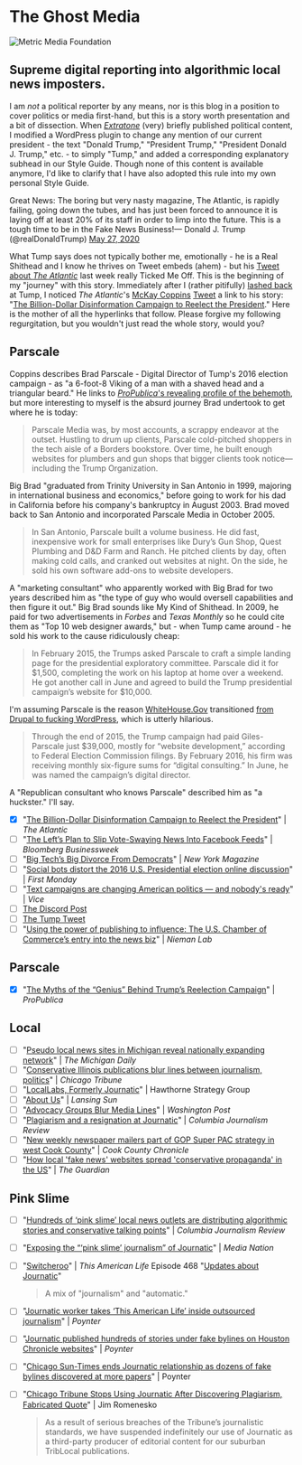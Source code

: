 # The Ghost Media

![Metric Media Foundation](https://i.snap.as/XRPlPTC.jpg)

## Supreme digital reporting into algorithmic local news imposters.

I am _not_ a political reporter by any means, nor is this blog in a position to cover politics or media first-hand, but this is a story worth presentation and a bit of dissection. When [_Extratone_](https://extratone.com) \(very\) briefly published political content, I modified a WordPress plugin to change any mention of our current president - the text "Donald Trump," "President Trump," "President Donald J. Trump," etc. - to simply "Tump," and added a corresponding explanatory subhead in our Style Guide. Though none of this content is available anymore, I'd like to clarify that I have also adopted this rule into my own personal Style Guide.

Great News: The boring but very nasty magazine, The Atlantic, is rapidly failing, going down the tubes, and has just been forced to announce it is laying off at least 20% of its staff in order to limp into the future. This is a tough time to be in the Fake News Business!— Donald J. Trump \(@realDonaldTrump\) [May 27, 2020](https://twitter.com/realDonaldTrump/status/1265466874583711758?ref_src=twsrc%5Etfw)

What Tump says does not typically bother me, emotionally - he is a Real Shithead and I know he thrives on Tweet embeds \(ahem\) - but his [Tweet about _The Atlantic_](https://twitter.com/realDonaldTrump/status/1265466874583711758) last week really Ticked Me Off. This is the beginning of my "journey" with this story. Immediately after I \(rather pitifully\) [lashed back](https://twitter.com/NeoYokel/status/1265469627309658114) at Tump, I noticed _The Atlantic_'s [McKay Coppins](https://www.poynter.org/reporting-editing/2012/chicago-sun-times-ends-journatic-relationship-as-dozens-of-fake-bylines-discovered-at-more-papers/) [Tweet](https://twitter.com/mckaycoppins/status/1265471643662630912) a link to his story: "[The Billion-Dollar Disinformation Campaign to Reelect the President](https://www.theatlantic.com/magazine/archive/2020/03/the-2020-disinformation-war/605530/)." Here is the mother of all the hyperlinks that follow. Please forgive my following regurgitation, but you wouldn't just read the whole story, would you?

## Parscale

Coppins describes Brad Parscale - Digital Director of Tump's 2016 election campaign - as "a 6-foot-8 Viking of a man with a shaved head and a triangular beard." He links to [_ProPublica_'s revealing profile of the behemoth](https://www.propublica.org/article/the-myths-of-the-genius-behind-trumps-reelection-campaign), but more interesting to myself is the absurd journey Brad undertook to get where he is today:

> Parscale Media was, by most accounts, a scrappy endeavor at the outset. Hustling to drum up clients, Parscale cold-pitched shoppers in the tech aisle of a Borders bookstore. Over time, he built enough websites for plumbers and gun shops that bigger clients took notice—including the Trump Organization.

Big Brad "graduated from Trinity University in San Antonio in 1999, majoring in international business and economics," before going to work for his dad in California before his company's bankruptcy in August 2003. Brad moved back to San Antonio and incorporated Parscale Media in October 2005.

> In San Antonio, Parscale built a volume business. He did fast, inexpensive work for small enterprises like Dury’s Gun Shop, Quest Plumbing and D&D Farm and Ranch. He pitched clients by day, often making cold calls, and cranked out websites at night. On the side, he sold his own software add-ons to website developers.

A "marketing consultant" who apparently worked with Big Brad for two years described him as "the type of guy who would oversell capabilities and then figure it out." Big Brad sounds like My Kind of Shithead. In 2009, he paid for two advertisements in _Forbes_ and _Texas Monthly_ so he could cite them as "Top 10 web designer awards," but - when Tump came around - he sold his work to the cause ridiculously cheap:

> In February 2015, the Trumps asked Parscale to craft a simple landing page for the presidential exploratory committee. Parscale did it for $1,500, completing the work on his laptop at home over a weekend. He got another call in June and agreed to build the Trump presidential campaign’s website for $10,000.

I'm assuming Parscale is the reason [WhiteHouse.Gov](https://whatcms.org/?s=www.whitehouse.gov) transitioned [from Drupal to fucking WordPress](https://www.eweek.com/enterprise-apps/whitehouse.gov-moves-from-drupal-to-wordpress-in-cms-shift), which is utterly hilarious.

> Through the end of 2015, the Trump campaign had paid Giles-Parscale just $39,000, mostly for “website development,” according to Federal Election Commission filings. By February 2016, his firm was receiving monthly six-figure sums for “digital consulting.” In June, he was named the campaign’s digital director.

A "Republican consultant who knows Parscale" described him as "a huckster." I'll say.

* [x] "[The Billion-Dollar Disinformation Campaign to Reelect the President](https://www.theatlantic.com/magazine/archive/2020/03/the-2020-disinformation-war/605530/)" \| _The Atlantic_
* [ ] "[The Left’s Plan to Slip Vote-Swaying News Into Facebook Feeds](https://www.bloomberg.com/news/features/2019-11-25/acronym-s-newsrooms-are-a-liberal-digital-spin-on-local-news)" \| _Bloomberg Businessweek_
* [ ] "[Big Tech’s Big Divorce From Democrats](https://nymag.com/intelligencer/2019/09/facebook-silicon-valley-democratic-party.html)" \| _New York Magazine_
* [ ] "[Social bots distort the 2016 U.S. Presidential election online discussion](https://firstmonday.org/article/view/7090/5653)" \| _First Monday_
* [ ] "[Text campaigns are changing American politics — and nobody's ready](https://www.vice.com/en_us/article/vbjjw9/text-campaigns-are-changing-american-politics-and-nobodys-ready)" \| _Vice_
* [ ] [The Discord Post](https://ptb.discordapp.com/channels/107272441889341440/260852968364965888/715030876249129001)
* [ ] [The Tump Tweet](https://twitter.com/realDonaldTrump/status/1265466874583711758)
* [ ] "[Using the power of publishing to influence: The U.S. Chamber of Commerce’s entry into the news biz](https://www.niemanlab.org/2010/10/using-the-power-of-publishing-to-influence-the-u-s-chamber-of-commerces-entry-into-the-news-biz/)" \| _Nieman Lab_

## Parscale

* [x] "[The Myths of the “Genius” Behind Trump’s Reelection Campaign](https://www.propublica.org/article/the-myths-of-the-genius-behind-trumps-reelection-campaign)" \| _ProPublica_

## Local

* [ ] "[Pseudo local news sites in Michigan reveal nationally expanding network](https://www.michigandaily.com/section/community-affairs/pseudo-local-news-sites-michigan-reveal-nationally-expanding-network)" \| _The Michigan Daily_
* [ ] "[Conservative Illinois publications blur lines between journalism, politics](https://www.chicagotribune.com/news/ct-met-illinois-conservative-news-20180327-story.html)" \| _Chicago Tribune_
* [ ] "[LocalLabs, Formerly Journatic](https://hawthornestrategy.com/case_study/test-2/)" \| Hawthorne Strategy Group
* [ ] "[About Us](https://lansingsun.com/about_us)" \| _Lansing Sun_
* [ ] "[Advocacy Groups Blur Media Lines](https://www.washingtonpost.com/wp-dyn/articles/A38184-2004Dec5.html)" \| _Washington Post_
* [ ] "[Plagiarism and a resignation at Journatic](https://archives.cjr.org/behind_the_news/plagiarism_and_a_resignation_a.php)" \| _Columbia Journalism Review_
* [ ] "[New weekly newspaper mailers part of GOP Super PAC strategy in west Cook County](https://chronicleillinois.com/news/cook-county-news/new-weekly-newspaper-mailers-part-of-gop-super-pac-strategy-in-west-cook-county/)" \| _Cook County Chronicle_
* [ ] "[How local 'fake news' websites spread 'conservative propaganda' in the US](https://www.theguardian.com/us-news/2019/nov/19/locality-labs-fake-news-local-sites-newspapers)" \| _The Guardian_

## Pink Slime

* [ ] "[Hundreds of ‘pink slime’ local news outlets are distributing algorithmic stories and conservative talking points](https://www.cjr.org/tow_center_reports/hundreds-of-pink-slime-local-news-outlets-are-distributing-algorithmic-stories-conservative-talking-points.php)" \| _Columbia Journalism Review_
* [ ] "[Exposing the “‘pink slime’ journalism” of Journatic](https://dankennedy.net/2012/07/05/exposing-pink-slime-journalism/)" \| _Media Nation_
* [ ] "[Switcheroo](https://www.thisamericanlife.org/468/switcheroo/act-two-0)" \| _This American Life_ Episode 468 "[Updates about Journatic](https://www.thisamericanlife.org/extras/updates-about-journatic)"

  > A mix of "journalism" and "automatic."

* [ ] "[Journatic worker takes ‘This American Life’ inside outsourced journalism](https://www.poynter.org/reporting-editing/2012/journatic-staffer-takes-this-american-life-inside-outsourced-journalism/)" \| _Poynter_
* [ ] "[Journatic published hundreds of stories under fake bylines on Houston Chronicle websites](https://www.poynter.org/reporting-editing/2012/journatic-published-hundreds-of-stories-under-fake-bylines-on-houston-chronicle-websites/)" \| _Poynter_
* [ ] "[Chicago Sun-Times ends Journatic relationship as dozens of fake bylines discovered at more papers](https://www.poynter.org/reporting-editing/2012/chicago-sun-times-ends-journatic-relationship-as-dozens-of-fake-bylines-discovered-at-more-papers/)" \| Poynter
* [ ] "[Chicago Tribune Stops Using Journatic After Discovering Plagiarism, Fabricated Quote](http://web.archive.org/web/20171028190957/https://jimromenesko.com/2012/07/13/chicago-tribune-suspends-use-of-journatic/)" \| Jim Romenesko

  > As a result of serious breaches of the Tribune’s journalistic standards, we have suspended indefinitely our use of Journatic as a third-party producer of editorial content for our suburban TribLocal publications.

